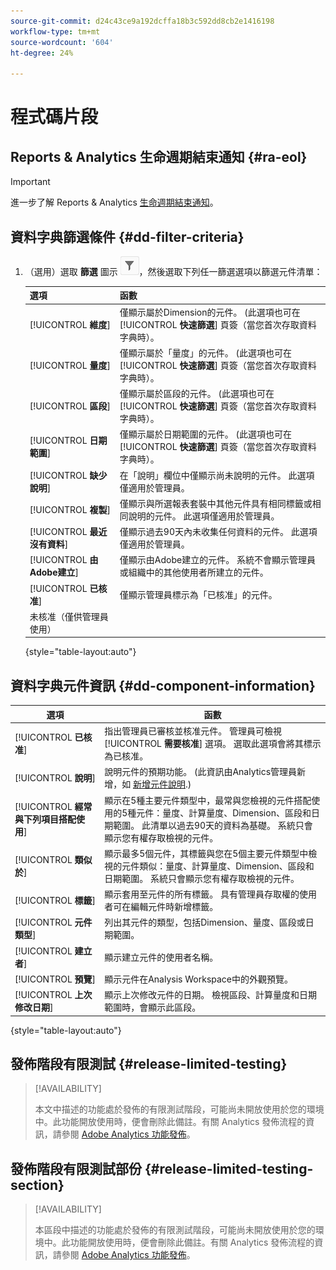 ```yaml
---
source-git-commit: d24c43ce9a192dcffa18b3c592dd8cb2e1416198
workflow-type: tm+mt
source-wordcount: '604'
ht-degree: 24%

---
```

# 程式碼片段

## Reports &amp; Analytics 生命週期結束通知 {#ra-eol}

>[!IMPORTANT]
>
>進一步了解 Reports &amp; Analytics [生命週期結束通知](https://express.adobe.com/page/6WnF8JK6IRDhf/)。

## 資料字典篩選條件 {#dd-filter-criteria}

1. （選用）選取 **篩選** 圖示 ![資料字典篩選器圖示](/help/analyze/analysis-workspace/components/data-dictionary/assets/data-dictionary-filter-icon.png)，然後選取下列任一篩選選項以篩選元件清單：

   | 選項 | 函數 |
   |---------|----------|
   | [!UICONTROL **維度**] | 僅顯示屬於Dimension的元件。 (此選項也可在 [!UICONTROL **快速篩選**] 頁簽（當您首次存取資料字典時）。 |
   | [!UICONTROL **量度**] | 僅顯示屬於「量度」的元件。 (此選項也可在 [!UICONTROL **快速篩選**] 頁簽（當您首次存取資料字典時）。 |
   | [!UICONTROL **區段**] | 僅顯示屬於區段的元件。 (此選項也可在 [!UICONTROL **快速篩選**] 頁簽（當您首次存取資料字典時）。 <!--this is Filters in CJA--> |
   | [!UICONTROL **日期範圍**] | 僅顯示屬於日期範圍的元件。 (此選項也可在 [!UICONTROL **快速篩選**] 頁簽（當您首次存取資料字典時）。 |
   | [!UICONTROL **缺少說明**] | 在「說明」欄位中僅顯示尚未說明的元件。 此選項僅適用於管理員。 |
   | [!UICONTROL **複製**] | 僅顯示與所選報表套裝中其他元件具有相同標籤或相同說明的元件。 此選項僅適用於管理員。 |
   | [!UICONTROL **最近沒有資料**] | 僅顯示過去90天內未收集任何資料的元件。 此選項僅適用於管理員。 |
   | [!UICONTROL **由Adobe建立**] | 僅顯示由Adobe建立的元件。 系統不會顯示管理員或組織中的其他使用者所建立的元件。 |
   | [!UICONTROL **已核准**] | 僅顯示管理員標示為「已核准」的元件。 |
   | 未核准（僅供管理員使用） | <!--this is in the requirements doc, but I don't see this in the UI--> |

   {style=&quot;table-layout:auto&quot;}

## 資料字典元件資訊 {#dd-component-information}

| 選項 | 函數 |
|---------|----------|
| [!UICONTROL **已核准**] | 指出管理員已審核並核准元件。 管理員可檢視 [!UICONTROL **需要核准**] 選項。 選取此選項會將其標示為已核准。 |
| [!UICONTROL **說明**] | 說明元件的預期功能。 (此資訊由Analytics管理員新增，如 [新增元件說明](/help/analyze/analysis-workspace/components/add-component-descriptions.md).) |
| [!UICONTROL **經常與下列項目搭配使用**] | 顯示在5種主要元件類型中，最常與您檢視的元件搭配使用的5種元件：量度、計算量度、Dimension、區段和日期範圍。 此清單以過去90天的資料為基礎。 系統只會顯示您有權存取檢視的元件。 <!--Add info about how users with administrator access can control these after the feature is available. How?--> |
| [!UICONTROL **類似於**] | 顯示最多5個元件，其標籤與您在5個主要元件類型中檢視的元件類似：量度、計算量度、Dimension、區段和日期範圍。 系統只會顯示您有權存取檢視的元件。 <!--Add info about how users with administrator access can control these after the feature is available. How?--> |
| [!UICONTROL **標籤**] | 顯示套用至元件的所有標籤。 具有管理員存取權的使用者可在編輯元件時新增標籤。 |
| [!UICONTROL **元件類型**] | 列出其元件的類型，包括Dimension、量度、區段或日期範圍。 |
| [!UICONTROL **建立者**] | 顯示建立元件的使用者名稱。 |
| [!UICONTROL **預覽**] | 顯示元件在Analysis Workspace中的外觀預覽。 |
| [!UICONTROL **上次修改日期**] | 顯示上次修改元件的日期。 檢視區段、計算量度和日期範圍時，會顯示此區段。 <!--for CJA, it is displayed for all components--> |

{style=&quot;table-layout:auto&quot;}

## 發佈階段有限測試 {#release-limited-testing}

>[!AVAILABILITY]
>
>本文中描述的功能處於發佈的有限測試階段，可能尚未開放使用於您的環境中。此功能開放使用時，便會刪除此備註。有關 Analytics 發佈流程的資訊，請參閱 [Adobe Analytics 功能發佈](/help/release-notes/releases.md)。

## 發佈階段有限測試部份 {#release-limited-testing-section}

>[!AVAILABILITY]
>
>本區段中描述的功能處於發佈的有限測試階段，可能尚未開放使用於您的環境中。此功能開放使用時，便會刪除此備註。有關 Analytics 發佈流程的資訊，請參閱 [Adobe Analytics 功能發佈](/help/release-notes/releases.md)。

